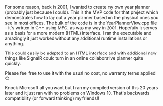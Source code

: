 For some reason, back in 2001, I wanted to create my own year planner (probably just because I could). This is the MVP code for that project which demonstrates how to lay out a year planner based on the physical ones you see in most offices. The bulk of the code is in the YearPlannerView.cpp file - it's written in C++ using MFC, as was my way in 2001. Hopefully it serves as a basis for a more modern (HTML) interface. I ran the executable and amazingly it just worked without any additional runtime installations or anything.

This could easily be adapted to an HTML interface and with additional new things like SignalR could turn in an online collaborative planner quite quickly.

Please feel free to use it with the usual no cost, no warranty terms applied 😊

Knock Microsoft all you want but I ran my compiled version of this 20 years later and it just ran with no problems on Windows 10. That's backwards compatibility (or forward thinking) my friends!!